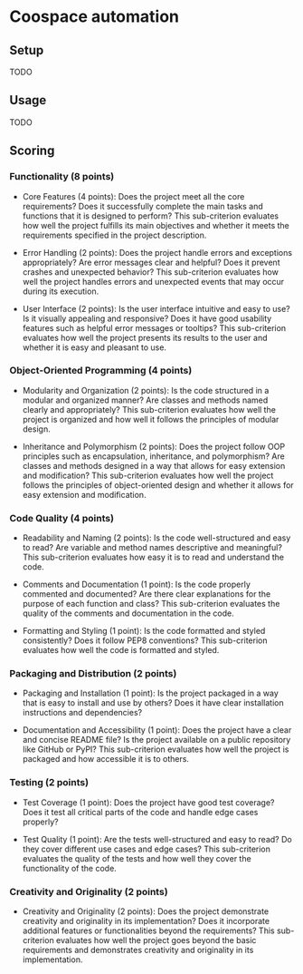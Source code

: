 # Coospace automation

## Setup
TODO

## Usage
TODO

## Scoring

### Functionality (8 points)

- Core Features (4 points): Does the project meet all the core requirements? Does it successfully complete the main tasks and functions that it is designed to perform? This sub-criterion evaluates how well the project fulfills its main objectives and whether it meets the requirements specified in the project description.

- Error Handling (2 points): Does the project handle errors and exceptions appropriately? Are error messages clear and helpful? Does it prevent crashes and unexpected behavior? This sub-criterion evaluates how well the project handles errors and unexpected events that may occur during its execution.

- User Interface (2 points): Is the user interface intuitive and easy to use? Is it visually appealing and responsive? Does it have good usability features such as helpful error messages or tooltips? This sub-criterion evaluates how well the project presents its results to the user and whether it is easy and pleasant to use.

### Object-Oriented Programming (4 points)

- Modularity and Organization (2 points): Is the code structured in a modular and organized manner? Are classes and methods named clearly and appropriately? This sub-criterion evaluates how well the project is organized and how well it follows the principles of modular design.

- Inheritance and Polymorphism (2 points): Does the project follow OOP principles such as encapsulation, inheritance, and polymorphism? Are classes and methods designed in a way that allows for easy extension and modification? This sub-criterion evaluates how well the project follows the principles of object-oriented design and whether it allows for easy extension and modification.

### Code Quality (4 points)

- Readability and Naming (2 points): Is the code well-structured and easy to read? Are variable and method names descriptive and meaningful? This sub-criterion evaluates how easy it is to read and understand the code.

- Comments and Documentation (1 point): Is the code properly commented and documented? Are there clear explanations for the purpose of each function and class? This sub-criterion evaluates the quality of the comments and documentation in the code.

- Formatting and Styling (1 point): Is the code formatted and styled consistently? Does it follow PEP8 conventions? This sub-criterion evaluates how well the code is formatted and styled.

### Packaging and Distribution (2 points)

- Packaging and Installation (1 point): Is the project packaged in a way that is easy to install and use by others? Does it have clear installation instructions and dependencies?

- Documentation and Accessibility (1 point): Does the project have a clear and concise README file? Is the project available on a public repository like GitHub or PyPI? This sub-criterion evaluates how well the project is packaged and how accessible it is to others.

### Testing (2 points)

- Test Coverage (1 point): Does the project have good test coverage? Does it test all critical parts of the code and handle edge cases properly?

- Test Quality (1 point): Are the tests well-structured and easy to read? Do they cover different use cases and edge cases? This sub-criterion evaluates the quality of the tests and how well they cover the functionality of the code.

### Creativity and Originality (2 points)

- Creativity and Originality (2 points): Does the project demonstrate creativity and originality in its implementation? Does it incorporate additional features or functionalities beyond the requirements? This sub-criterion evaluates how well the project goes beyond the basic requirements and demonstrates creativity and originality in its implementation.
